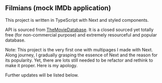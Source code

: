 ## Filmians (mock IMDb application)

This project is written in TypeScript with Next and styled components.

API is sourced from [TheMovieDatabase](https://www.themoviedb.org). It is a closed sourced yet totally free (for non-commercial purpose) and extremely resourceful and popular database.

Note:
This project is the very first one with multipages I made with Next. Along journey, I gradually grasping the essence of Next and the reason for its popularity. Yet, there are lots still needed to be refactor and rethink to make it proper. Here is my apology.

Further updates will be listed below.
